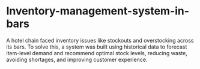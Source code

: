 # Inventory-management-system-in-bars
A hotel chain faced inventory issues like stockouts and overstocking across its bars. To solve this, a system was built using historical data to forecast item-level demand and recommend optimal stock levels, reducing waste, avoiding shortages, and improving customer experience.
